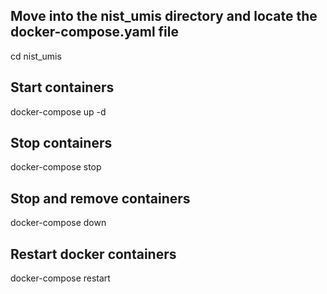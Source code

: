 ## Move into the nist_umis directory and locate the docker-compose.yaml file
cd nist_umis

## Start containers
docker-compose up -d

## Stop containers
docker-compose stop

## Stop and remove containers
docker-compose down

## Restart docker containers
docker-compose restart
